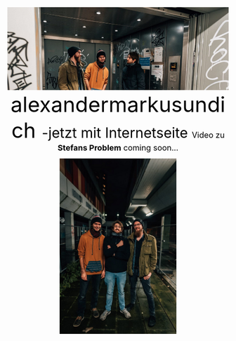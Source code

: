 <center>
<font color="black">  
<img src="pictures/dullisImFahrstuhl1.jpg">

<font size="7">
alexandermarkusundich
</font>

<font size="6">
-jetzt mit Internetseite
</font>

<font size="4">
  Video zu 
  <B>Stefans Problem</B>
  coming soon...
</font>

<p><img src="pictures/pressefotohochformatalexandermarkusundichphilippsonnack.jpg" height=400></p>
</font>
</center>
